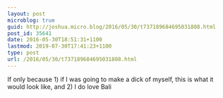 ```yaml
---
layout: post
microblog: true
guid: http://joshua.micro.blog/2016/05/30/t737189684695031808.html
post_id: 35641
date: 2016-05-30T18:51:31+1100
lastmod: 2019-07-30T17:41:23+1100
type: post
url: /2016/05/30/t737189684695031808.html
---
```

If only because 1) if I was going to make a dick of myself, this is what it would look like, and 2) I do love Bali
